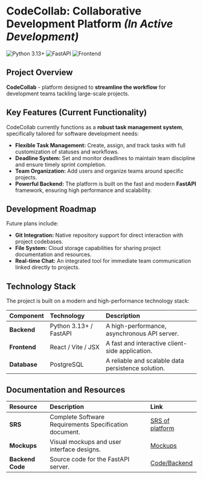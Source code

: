 # CodeCollab: Collaborative Development Platform *(In Active Development)*

![Python 3.13+](https://img.shields.io/badge/Python-3.13+-green.svg)
![FastAPI](https://img.shields.io/badge/FastAPI-0.115+-lightblue.svg)
![Frontend](https://img.shields.io/badge/Frontend-React%2FVite%2FJSX-blue)
##  Project Overview

**CodeCollab** - platform designed to **streamline the workflow** for development teams tackling large-scale projects.

## Key Features (Current Functionality)

CodeCollab currently functions as a **robust task management system**, specifically tailored for software development needs:

* **Flexible Task Management:** Create, assign, and track tasks with full customization of statuses and workflows.
* **Deadline System:** Set and monitor deadlines to maintain team discipline and ensure timely sprint completion.
* **Team Organization:** Add users and organize teams around specific projects.
* **Powerful Backend:** The platform is built on the fast and modern **FastAPI** framework, ensuring high performance and scalability.

## Development Roadmap

Future plans include:

* **Git Integration:** Native repository support for direct interaction with project codebases.
* **File System:** Cloud storage capabilities for sharing project documentation and resources.
* **Real-time Chat:** An integrated tool for immediate team communication linked directly to projects.

## Technology Stack

The project is built on a modern and high-performance technology stack:

| Component | Technology | Description |
| :--- | :--- | :--- |
| **Backend** | Python 3.13+ / FastAPI | A high-performance, asynchronous API server. |
| **Frontend** | React / Vite / JSX | A fast and interactive client-side application. |
| **Database** | PostgreSQL | A reliable and scalable data persistence solution. |

## Documentation and Resources

| Resource | Description | Link |
| :--- | :--- | :--- |
| **SRS** | Complete Software Requirements Specification document. | [SRS of platform](https://github.com/korhvimtv/code-collab/blob/main/Requirements/SRS.md) |
| **Mockups** | Visual mockups and user interface designs. | [Mockups](https://github.com/korhvimtv/code-collab/tree/main/Mockups) |
| **Backend Code** | Source code for the FastAPI server. | [Code/Backend](https://github.com/korhvimtv/code-collab/tree/main/code/backend) |